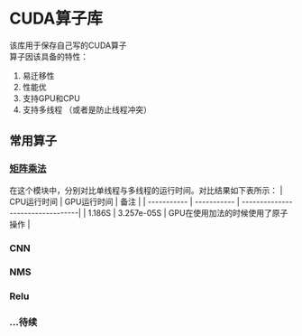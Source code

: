 # CUDA算子库
该库用于保存自己写的CUDA算子 \
算子因该具备的特性： 
1. 易迁移性
2. 性能优
3. 支持GPU和CPU
4. 支持多线程 （或者是防止线程冲突）
   

## 常用算子

### [矩阵乘法](https://github.com/WuZhongQing/CUDA/tree/main/%E7%9F%A9%E9%98%B5%E4%B9%98%E6%B3%95%E5%AE%9E%E9%AA%8C)
在这个模块中，分别对比单线程与多线程的运行时间。对比结果如下表所示：
| CPU运行时间 | GPU运行时间 | 备注                             |
| ----------- | ----------- | ---------------------------------|
|  1.186S     |  3.257e-05S  | GPU在使用加法的时候使用了原子操作  |



### CNN

### NMS

### Relu

### ...待续

